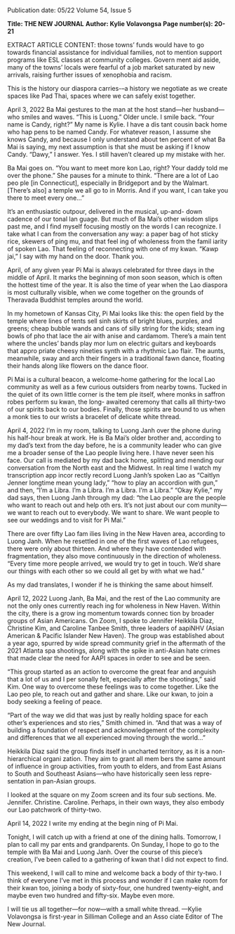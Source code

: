 Publication date: 05/22
Volume 54, Issue 5

**Title: THE NEW JOURNAL**
**Author: Kylie Volavongsa**
**Page number(s): 20-21**

EXTRACT ARTICLE CONTENT:
those towns’ funds would have to 
go towards financial assistance for 
individual families, not to mention 
support programs like ESL classes 
at community colleges. Govern­
ment aid aside, many of the towns’ 
locals were fearful of a job market 
saturated by new arrivals, raising 
further issues of xenophobia and 
racism. 

This is the history our diaspora 
carries-–a history we negotiate as 
we create spaces like Pad Thai, 
spaces where we can safely exist 
together. 

April 3, 2022
Ba Mai gestures to the man at 
the host stand—her husband—who 
smiles and waves. “This is Luong.” 
Older uncle. I smile back. 
“Your name is Candy, right?” 
My name is Kylie. I have a dis­
tant cousin back home who hap­
pens to be named Candy. For 
whatever reason, I assume she 
knows Candy, and because I only 
understand about ten percent of 
what Ba Mai is saying, my next 
assumption is that she must be 
asking if I know Candy. 
“Dawy,” I answer. Yes. I still 
haven’t cleared up my mistake 
with her. 

Ba Mai goes on. “You want to 
meet more kon Lao, right? Your 
daddy told me over the phone.” 
She pauses for a minute to 
think. “There are a lot of Lao peo­
ple [in Connecticut], especially in 
Bridgeport and by the Walmart. 
[There’s also] a temple we all go 
to in Morris. And if you want, I 
can take you there to meet every­
one…” 

It’s an enthusiastic outpour, 
delivered in the musical, up-and-
down cadence of our tonal lan­
guage. But much of Ba Mai’s 
other wisdom slips past me, and I 
find myself focusing mostly on the 
words I can recognize. I take what 
I can from the conversation any­
way: a paper bag of hot sticky rice, 
skewers of ping mu, and that feel­
ing of wholeness from the famil­
iarity of spoken Lao. That feeling 
of reconnecting with one of my 
kwan. 
“Kawp jai,” I say with my hand 
on the door. Thank you. 

April, of any given year
Pi Mai is always celebrated for 
three days in the middle of April. 
It marks the beginning of mon­
soon season, which is often the 
hottest time of the year. It is also 
the time of year when the Lao 
diaspora is most culturally visible, 
when we come together on the 
grounds of Theravada Buddhist 
temples around the world. 

In my hometown of Kansas 
City, Pi Mai looks like this: the 
open field by the temple where 
lines of tents sell sinh skirts of 
bright blues, purples, and greens; 
cheap bubble wands and cans of 
silly string for the kids; steam­
ing bowls of pho that lace the air 
with anise and cardamom. There’s 
a main tent where the uncles’ 
bands play mor lum on electric 
guitars and keyboards that appro­
priate cheesy nineties synth with 
a rhythmic Lao flair. The aunts, 
meanwhile, sway and arch their 
fingers in a traditional fawn dance, 
floating their hands along like 
flowers on the dance floor. 

Pi Mai is a cultural beacon, a 
welcome-home gathering for the 
local Lao community as well as a 
few curious outsiders from nearby 
towns. Tucked in the quiet of 
its own little corner is the tem­
ple itself, where monks in saffron 
robes perform su kwan, the long-
awaited ceremony that calls all 
thirty-two of our spirits back to 
our bodies. Finally, those spirits 
are bound to us when a monk ties 
to our wrists a bracelet of delicate 
white thread. 

April 4, 2022
I’m in my room, talking to 
Luong Janh over the phone during 
his half-hour break at work. He 
is Ba Mai’s older brother and, 
according to my dad’s text from 
the day before, he is a community 
leader who can give me a broader 
sense of the Lao people living 
here. I have never seen his face.
Our call is mediated by my dad 
back home, splitting and mending 
our conversation from the North­
east and the Midwest. In real time I 
watch my transcription app incor­
rectly record Luong Janh’s spoken 
Lao as “Caitlyn Jenner longtime 
mean young lady,” “how to play 
an accordion with gun,” and then, 
“I’m a Libra. I’m a Libra. I’m a 
Libra. I’m a Libra.”
“Okay Kylie,” my dad says, then 
Luong Janh through my dad: “the 
Lao people are the people who 
want to reach out and help oth­
ers. It’s not just about our com­
munity—we want to reach out to 
everybody. We want to share. We 
want people to see our weddings 
and to visit for Pi Mai.” 

There are over fifty Lao fam­
ilies living in the New Haven 
area, according to Luong Janh. 
When he resettled in one of the 
first waves of Lao refugees, there 
were only about thirteen. And 
where they have contended with 
fragmentation, they also move 
continuously in the direction of 
wholeness. 
“Every 
time 
more 
people 
arrived, we would try to get in 
touch. We’d share our things with 
each other so we could all get by 
with what we had.” 


As my dad translates, I wonder 
if he is thinking the same about 
himself.

April 12, 2022
Luong Janh, Ba Mai, and the 
rest of the Lao community are 
not the only ones currently reach­
ing for wholeness in New Haven. 
Within the city, there is a grow­
ing momentum towards connec­
tion by broader groups of Asian 
Americans. On Zoom, I spoke to 
Jennifer Heikkila Diaz, Christine 
Kim, and Caroline Tanbee Smith, 
three leaders of aapiNHV (Asian 
American & Pacific Islander New 
Haven). The group was established 
about a year ago, spurred by wide­
spread community grief in the 
aftermath of the 2021 Atlanta spa 
shootings, along with the spike in 
anti-Asian hate crimes that made 
clear the need for AAPI spaces in 
order to see and be seen. 

“This group started as an action 
to overcome the great fear and 
anguish that a lot of us and I per­
sonally felt, especially after the 
shootings,” said Kim. One way 
to overcome these feelings was to 
come together. Like the Lao peo­
ple, to reach out and gather and 
share. Like our kwan, to join a 
body seeking a feeling of peace.

“Part of the way we did that was 
just by really holding space for 
each other’s experiences and sto­
ries,” Smith chimed in. “And that 
was a way of building a foundation 
of respect and acknowledgement 
of the complexity and differences 
that we all experienced moving 
through the world…”

Heikkila Diaz said the group 
finds itself in uncharted territory, 
as it is a non-hierarchical organi­
zation. They aim to grant all mem­
bers the same amount of influence 
in group activities, from youth 
to elders, and from East Asians to 
South and Southeast Asians—who 
have historically seen less repre­
sentation in pan-Asian groups.

I looked at the square on my 
Zoom screen and its four sub­
sections. Me. Jennifer. Christine. 
Caroline. Perhaps, in their own 
ways, they also embody our Lao 
patchwork of thirty-two.

April 14, 2022
I write my ending at the begin­
ning of Pi Mai. 

Tonight, I will catch up with a 
friend at one of the dining halls. 
Tomorrow, I plan to call my par­
ents and grandparents. On Sunday, 
I hope to go to the temple with 
Ba Mai and Luong Janh. Over 
the course of this piece’s creation, 
I’ve been called to a gathering of 
kwan that I did not expect to find. 

This weekend, I will call to mine 
and welcome back a body of thir­
ty-two. I think of everyone I’ve 
met in this process and wonder if I 
can make room for their kwan too, 
joining a body of sixty-four, one 
hundred twenty-eight, and maybe 
even two hundred and fifty-six. 
Maybe even more. 

I will tie us all together—for 
now—with a small white thread. 
—Kylie Volavongsa is first-year 
in Silliman College and an Asso­
ciate Editor of The New Journal.